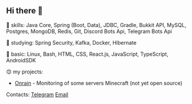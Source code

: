 ## Hi there 👋

🔧 skills: Java Core, Spring (Boot, Data), JDBC, Gradle, Bukkit API, MySQL, Postgres, MongoDB, Redis, Git, Discord Bots Api, Telegram Bots Api

📖 studying: Spring Security, Kafka, Docker, Hibernate

👀 basic: Linux, Bash, HTML, CSS, React.js, JavaScript, TypeScript, AndroidSDK

😊 my projects:
- [Onrain](https://onrain.qubixmc.net/) - Monitoring of some servers Minecraft (not yet open source)

Contacts:
[Telegram](https://inotbaggi.t.me)
[Email](mailto:inotbaggi@gmail.com)

